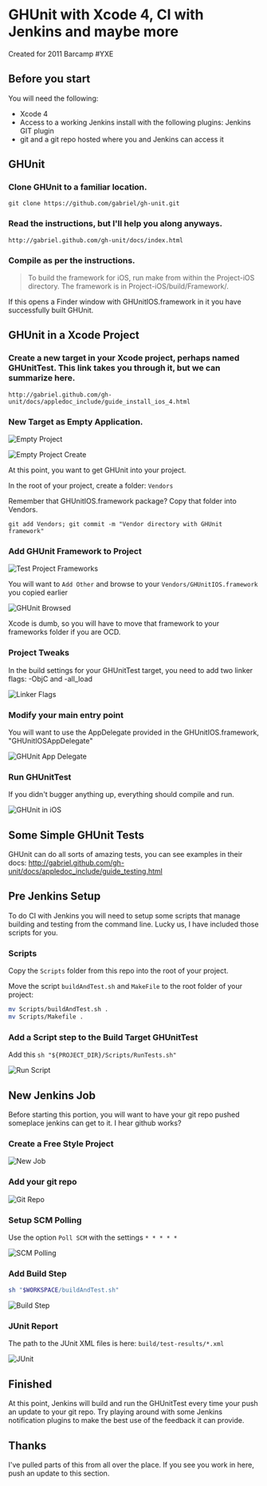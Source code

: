 GHUnit with Xcode 4, CI with Jenkins and maybe more
===================================================

Created for 2011 Barcamp #YXE

Before you start
----------------

You will need the following:

* Xcode 4
* Access to a working Jenkins install with the following plugins: Jenkins GIT plugin
* git and a git repo hosted where you and Jenkins can access it

GHUnit
------

### Clone GHUnit to a familiar location.

    git clone https://github.com/gabriel/gh-unit.git

### Read the instructions, but I'll help you along anyways.

    http://gabriel.github.com/gh-unit/docs/index.html

### Compile as per the instructions.

> To build the framework for iOS, run make from within the Project-iOS directory. The framework is in Project-iOS/build/Framework/.

If this opens a Finder window with GHUnitIOS.framework in it you have successfully built GHUnit.

GHUnit in a Xcode Project
-------------------------

### Create a new target in your Xcode project, perhaps named GHUnitTest. This link takes you through it, but we can summarize here.

    http://gabriel.github.com/gh-unit/docs/appledoc_include/guide_install_ios_4.html

### New Target as Empty Application.

![Empty Project](/interlock/barcampyxe-ios-ut-ci/raw/master/images/empty_project.png)

![Empty Project Create](/interlock/barcampyxe-ios-ut-ci/raw/master/images/empty_project_create.png)

At this point, you want to get GHUnit into your project.

In the root of your project, create a folder: ```Vendors```

Remember that GHUnitIOS.framework package? Copy that folder into Vendors.

    git add Vendors; git commit -m "Vendor directory with GHUnit framework"

### Add GHUnit Framework to Project

![Test Project Frameworks](/interlock/barcampyxe-ios-ut-ci/raw/master/images/project_frameworks.png)

You will want to ```Add Other``` and browse to your ```Vendors/GHUnitIOS.framework``` you copied earlier

![GHUnit Browsed]()

Xcode is dumb, so you will have to move that framework to your frameworks folder if you are OCD.

### Project Tweaks

In the build settings for your GHUnitTest target, you need to add two linker flags: -ObjC and -all_load

![Linker Flags](/interlock/barcampyxe-ios-ut-ci/raw/master/images/extra_linker_options.png)

### Modify your main entry point

You will want to use the AppDelegate provided in the GHUnitIOS.framework, "GHUnitIOSAppDelegate"

![GHUnit App Delegate](/interlock/barcampyxe-ios-ut-ci/raw/master/images/ghunit_app_delegate.png)

### Run GHUnitTest

If you didn't bugger anything up, everything should compile and run.

![GHUnit in iOS](/interlock/barcampyxe-ios-ut-ci/raw/master/images/ghunit_on_iphone.png)

Some Simple GHUnit Tests
------------------------

GHUnit can do all sorts of amazing tests, you can see examples in their docs: http://gabriel.github.com/gh-unit/docs/appledoc_include/guide_testing.html 


Pre Jenkins Setup
-----------------

To do CI with Jenkins you will need to setup some scripts that manage building and testing from the command line. Lucky us,
I have included those scripts for you.

### Scripts

Copy the ```Scripts``` folder from this repo into the root of your project.

Move the script ```buildAndTest.sh``` and ```MakeFile``` to the root folder of your project:

```sh
mv Scripts/buildAndTest.sh .
mv Scripts/Makefile .
```
### Add a Script step to the Build Target GHUnitTest

Add this ```sh "${PROJECT_DIR}/Scripts/RunTests.sh"```

![Run Script](/interlock/barcampyxe-ios-ut-ci/raw/master/images/run_script.png)



New Jenkins Job
---------------

Before starting this portion, you will want to have your git repo pushed someplace jenkins can get to it. I hear github works?

### Create a Free Style Project

![New Job](/interlock/barcampyxe-ios-ut-ci/raw/master/images/jenkins_new_job.png)

### Add your git repo

![Git Repo](/interlock/barcampyxe-ios-ut-ci/raw/master/images/jenkins_git.png)


### Setup SCM Polling

Use the option ```Poll SCM``` with the settings ```* * * * *```

![SCM Polling](/interlock/barcampyxe-ios-ut-ci/raw/master/images/jenkins_poll.png)

### Add Build Step

```sh
sh "$WORKSPACE/buildAndTest.sh"
```

![Build Step](/interlock/barcampyxe-ios-ut-ci/raw/master/images/jenkins_build_step.png)

### JUnit Report

The path to the JUnit XML files is here: ```build/test-results/*.xml```

![JUnit](/interlock/barcampyxe-ios-ut-ci/raw/master/images/jenkins_junit.png)

Finished
--------

At this point, Jenkins will build and run the GHUnitTest every time your push an update to your git repo.
Try playing around with some Jenkins notification plugins to make the best use of the feedback it can provide.

Thanks
------

I've pulled parts of this from all over the place. If you see you work in here, push an update to this section.
